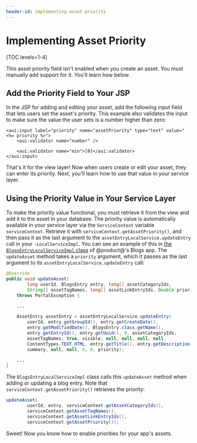 ```yaml
---
header-id: implementing-asset-priority
---
```


# Implementing Asset Priority

[TOC levels=1-4]

This asset priority field isn't enabled when you create an asset. You must 
manually add support for it. You'll learn how below.

## Add the Priority Field to Your JSP

In the JSP for adding and editing your asset, add the following input field 
that lets users set the asset's priority. This example also validates the input 
to make sure the value the user sets is a number higher than zero: 

```markup
<aui:input label="priority" name="assetPriority" type="text" value="<%= priority %>">
    <aui:validator name="number" />

    <aui:validator name="min">[0]</aui:validator>
</aui:input>
```

That's it for the view layer! Now when users create or edit your asset, they can
enter its priority. Next, you'll learn how to use that value in your service
layer. 

## Using the Priority Value in Your Service Layer

To make the priority value functional, you must retrieve it from the view and
add it to the asset in your database. The priority value is automatically
available in your service layer via the `ServiceContext` variable
`serviceContext`. Retrieve it with `serviceContext.getAssetPriority()`, and then
pass it as the last argument to the `assetEntryLocalService.updateEntry` call in
your `-LocalServiceImpl`. You can see an example of this in 
[the `BlogsEntryLocalServiceImpl` class](https://github.com/liferay/liferay-portal/blob/master/modules/apps/blogs/blogs-service/src/main/java/com/liferay/blogs/service/impl/BlogsEntryLocalServiceImpl.java)
of @product@'s Blogs app. The `updateAsset` method takes a `priority` argument,
which it passes as the last argument to its 
`assetEntryLocalService.updateEntry` 
call: 

```java
@Override
public void updateAsset(
        long userId, BlogsEntry entry, long[] assetCategoryIds,
        String[] assetTagNames, long[] assetLinkEntryIds, Double priority)
    throws PortalException {

    ...

    AssetEntry assetEntry = assetEntryLocalService.updateEntry(
        userId, entry.getGroupId(), entry.getCreateDate(),
        entry.getModifiedDate(), BlogsEntry.class.getName(),
        entry.getEntryId(), entry.getUuid(), 0, assetCategoryIds,
        assetTagNames, true, visible, null, null, null, null,
        ContentTypes.TEXT_HTML, entry.getTitle(), entry.getDescription(),
        summary, null, null, 0, 0, priority);

    ...
}
```

The `BlogsEntryLocalServiceImpl` class calls this `updateAsset` method when 
adding or updating a blog entry. Note that `serviceContext.getAssetPriority()` 
retrieves the priority: 

```java
updateAsset(
        userId, entry, serviceContext.getAssetCategoryIds(),
        serviceContext.getAssetTagNames(),
        serviceContext.getAssetLinkEntryIds(),
        serviceContext.getAssetPriority());
```

Sweet! Now you know how to enable priorities for your app's assets. 
